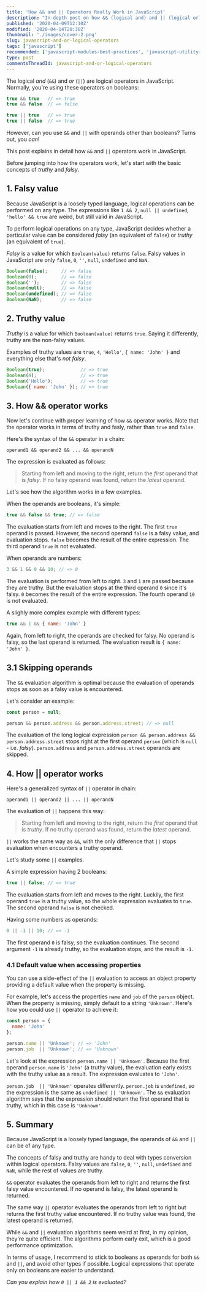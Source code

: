 ```yaml
---
title: 'How && and || Operators Really Work in JavaScript'
description: "In-depth post on how && (logical and) and || (logical or) operators work in JavaScript."
published: '2020-04-09T12:10Z'
modified: '2020-04-14T20:30Z'
thumbnail: './images/cover-2.png'
slug: javascript-and-or-logical-operators
tags: ['javascript']
recommended: ['javascript-modules-best-practices', 'javascript-utility-libraries']
type: post
commentsThreadId: javascript-and-or-logical-operators
---
```


The logical *and* (`&&`) and *or* (`||`) are logical operators in JavaScript. Normally, you're using these operators on booleans:

```javascript
true && true   // => true
true && false  // => false

true || true   // => true
true || false  // => true
```

However, can you use `&&` and `||` with operands other than booleans? Turns out, you *can*!

This post explains in detail how `&&` and `||` operators work in JavaScript. 

Before jumping into how the operators work, let's start with the basic concepts of *truthy* and *falsy*.

## 1. Falsy value

Because JavaScript is a loosely typed language, logical operations can be performed on any type. The expressions like `1 && 2`, `null || undefined`, `'hello' && true` are weird, but still valid in JavaScript.  

To perform logical operations on any type, JavaScript decides whether a particular value can be considered *falsy* (an equivalent of `false`) or *truthy* (an equivalent of `true`).  

*Falsy* is a value for which `Boolean(value)` returns `false`. Falsy values in JavaScript are only `false`, `0`, `''`, `null`, `undefined` and `NaN`.

```javascript
Boolean(false);     // => false
Boolean(0);         // => false
Boolean('');        // => false
Boolean(null);      // => false
Boolean(undefined); // => false
Boolean(NaN);       // => false
```

## 2. Truthy value

*Truthy* is a value for which `Boolean(value)` returns `true`. Saying it differently, truthy are the non-falsy values. 

Examples of truthy values are `true`, `4`, `'Hello'`, `{ name: 'John' }` and everything else that's *not falsy*. 

```javascript
Boolean(true);             // => true
Boolean(4);                // => true
Boolean('Hello');          // => true
Boolean({ name: 'John' }); // => true
```

## 3. How && operator works

Now let's continue with proper learning of how `&&` operator works. Note that the operator works in terms of truthy and fasly, rather than `true` and `false`.  

Here's the syntax of the `&&` operator in a chain:

```
operand1 && operand2 && ... && operandN
```

The expression is evaluated as follows: 

> Starting from left and moving to the right, return the *first* operand that is *falsy*. If no falsy operand was found, return the *latest* operand.

Let's see how the algorithm works in a few examples.  
 
When the operands are booleans, it's simple:

```javascript
true && false && true; // => false
```
The evaluation starts from left and moves to the right. The first `true` operand is passed. However, the second operand `false` is a falsy value, and evaluation stops. `false` becomes the result of the entire expression. The third operand `true` is not evaluated.  

When operands are numbers:

```javascript
3 && 1 && 0 && 10; // => 0
```

The evaluation is performed from left to right. `3` and `1` are passed because they are truthy. But the evaluation stops at the third operand `0` since it's falsy. `0` becomes the result of the entire expression. The fourth operand `10` is not evaluated.  

A slighly more complex example with different types:

```javascript
true && 1 && { name: 'John' }
```

Again, from left to right, the operands are checked for falsy. No operand is falsy, so the last operand is returned. The evaluation result is `{ name: 'John' }`.

## 3.1 Skipping operands

The `&&` evaluation algorithm is optimal because the evaluation of operands stops as soon as a falsy value is encountered.  

Let's consider an example:

```javascript
const person = null;

person && person.address && person.address.street; // => null
```

The evaluation of the long logical expression `person && person.address && person.address.street` stops right at the first operand `person` (which is `null` - i.e. *falsy*). `person.address` and `person.address.street` operands are skipped.  

## 4. How || operator works

Here's a generalized syntax of `||` operator in chain:

```
operand1 || operand2 || ... || operandN
```

The evaluation of `||` happens this way:

> Starting from left and moving to the right, return the *first* operand that is *truthy*. If no truthy operand was found, return the *latest* operand.

`||` works the same way as `&&`, with the only difference that `||` stops evaluation when encounters a truthy operand.  

Let's study some `||` examples.  

A simple expression having 2 booleans:

```javascript
true || false; // => true
```
The evaluation starts from left and moves to the right. Luckily, the first operand `true` is a truthy value, so the whole expression evaluates to `true`. The second operand `false` is not checked.

Having some numbers as operands:

```javascript
0 || -1 || 10; // => -1
```

The first operand `0` is falsy, so the evaluation continues. The second argument `-1` is already truthy, so the evaluation stops, and the result is `-1`.

### 4.1 Default value when accessing properties

You can use a side-effect of the `||` evaluation to access an object property providing a default value when the property is missing.  

For example, let's access the properties `name` and `job` of the `person` object. When the property is missing, simply default to a string `'Unknown'`. Here's how you could use `||` operator to achieve it:

```javascript
const person = {
  name: 'John'
};

person.name || 'Unknown'; // => 'John'
person.job  || 'Unknown'; // => 'Unknown'
```

Let's look at the expression `person.name || 'Unknown'`. Because the first operand `person.name` is `'John'` (a truthy value), the evaluation early exists with the truthy value as a result. The expression evaluates to `'John'`.  

`person.job  || 'Unknown'` operates differently. `person.job` is `undefined`, so the expression is the same as `undefined || 'Unknown'`. The `&&` evaluation algorithm says that the expression should return the first operand that is truthy, which in this case is `'Unknown'`.  

## 5. Summary

Because JavaScript is a loosely typed language, the operands of `&&` and `||` can be of any type.  

The concepts of falsy and truthy are handy to deal with types conversion within logical operators. Falsy values are `false`, `0`, `''`, `null`, `undefined` and `NaN`, while the rest of values are truthy.  

`&&` operator evaluates the operands from left to right and returns the first falsy value encountered. If no operand is falsy, the latest operand is returned.  

The same way `||` operator evaluates the operands from left to right but returns the first truthy value encountered. If no truthy value was found, the latest operand is returned.  

While `&&` and `||` evaluation algorithms seem weird at first, in my opinion, they're quite efficient. The algorithms perform early exit, which is a good performance optimization.  

In terms of usage, I recommend to stick to booleans as operands for both `&&` and `||`, and avoid other types if possible. Logical expressions that operate only on booleans are easier to understand.  

*Can you explain how `0 || 1 && 2` is evaluated?*

